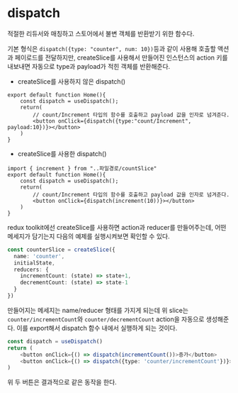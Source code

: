 # dispatch

적절한 리듀서와 매칭하고 스토어에서 불변 객체를 반환받기 위한 함수다.

기본 형식은 `dispatch({type: "counter", num: 10})`등과 같이 사용해 호출할 액션과 페이로드를 전달하지만, createSlice를 사용해서 만들어진 인스턴스의 action 키를 내보내면 자동으로 type과 payload가 적힌 객체를 반환해준다.

* createSlice를 사용하지 않은 dispatch()
```tsx
export default function Home(){
	const dispatch = useDispatch();
	return(
		// count/Increment 타입의 함수를 호출하고 payload 값을 인자로 넘겨준다.
		<button onClick={dispatch({type:"count/Increment", payload:10})}></button>
	)
}
```

* createSlice를 사용한 dispatch()
```tsx
import { increment } from "..파일경로/countSlice"
export default function Home(){
	const dispatch = useDispatch();
	return(
		// count/Increment 타입의 함수를 호출하고 payload 값을 인자로 넘겨준다.
		<button onClick={dispatch(increment(10))}></button>
	)
}
```

redux toolkit에선 createSlice를 사용하면 action과 reducer를 만들어주는데, 어떤 메세지가 담기는지 다음의 예제를 실행시켜보면 확인할 수 있다.

```ts
const counterSlice = createSlice({
  name: 'counter',
  initialState,
  reducers: {
    incrementCount: (state) => state+1,
    decrementCount: (state) => state-1
  }
})
```

만들어지는 메세지는 name/reducer 형태를 가지게 되는데 위 slice는 `counter/incrementCount`와 `counter/decrementCount` action을 자동으로 생성해준다. 이를 export해서 dispatch 함수 내에서 실행하게 되는 것이다.

```ts
const dispatch = useDispatch()
return (
	<button onClick={() => dispatch(incrementCount())>증가</button>
	<button onClick={() => dispatch({type: 'counter/incrementCount'})}>증가</button>
)
```

위 두 버튼은 결과적으로 같은 동작을 한다.